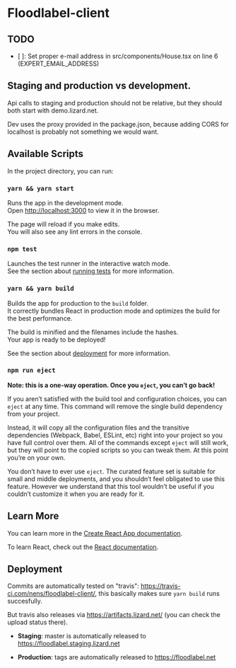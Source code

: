 Floodlabel-client
=================


TODO
----
- [ ]: Set proper e-mail address in src/components/House.tsx on line 6 (EXPERT_EMAIL_ADDRESS)

## Staging and production vs development.

Api calls to staging and production should not be relative, but they should
both start with demo.lizard.net.

Dev uses the proxy provided in the package.json, because adding CORS for
localhost is probably not something we would want.

## Available Scripts

In the project directory, you can run:

### `yarn && yarn start`

Runs the app in the development mode.<br>
Open [http://localhost:3000](http://localhost:3000) to view it in the browser.

The page will reload if you make edits.<br>
You will also see any lint errors in the console.

### `npm test`

Launches the test runner in the interactive watch mode.<br>
See the section about [running tests](https://facebook.github.io/create-react-app/docs/running-tests) for more information.

### `yarn && yarn build`

Builds the app for production to the `build` folder.<br>
It correctly bundles React in production mode and optimizes the build for the best performance.

The build is minified and the filenames include the hashes.<br>
Your app is ready to be deployed!

See the section about [deployment](https://facebook.github.io/create-react-app/docs/deployment) for more information.

### `npm run eject`

**Note: this is a one-way operation. Once you `eject`, you can’t go back!**

If you aren’t satisfied with the build tool and configuration choices, you can `eject` at any time. This command will remove the single build dependency from your project.

Instead, it will copy all the configuration files and the transitive dependencies (Webpack, Babel, ESLint, etc) right into your project so you have full control over them. All of the commands except `eject` will still work, but they will point to the copied scripts so you can tweak them. At this point you’re on your own.

You don’t have to ever use `eject`. The curated feature set is suitable for small and middle deployments, and you shouldn’t feel obligated to use this feature. However we understand that this tool wouldn’t be useful if you couldn’t customize it when you are ready for it.

## Learn More

You can learn more in the [Create React App documentation](https://facebook.github.io/create-react-app/docs/getting-started).

To learn React, check out the [React documentation](https://reactjs.org/).


## Deployment

Commits are automatically tested on "travis":
https://travis-ci.com/nens/floodlabel-client/, this basically makes sure `yarn
build` runs succesfully.

But travis also releases via https://artifacts.lizard.net/ (you can check the
upload status there).

- **Staging**: master is automatically released to
  https://floodlabel.staging.lizard.net

- **Production**: tags are automatically released to https://floodlabel.net
